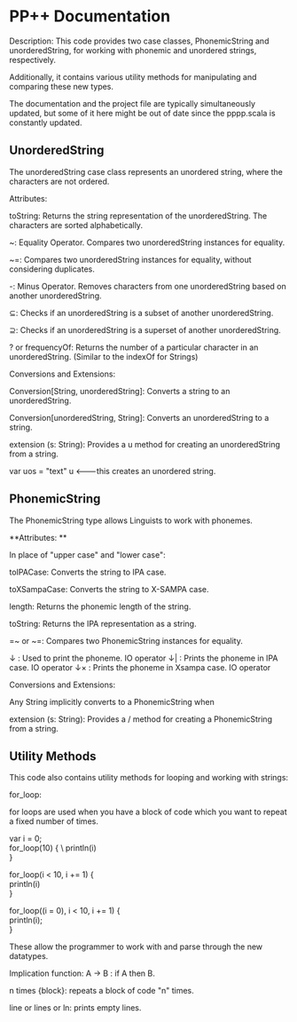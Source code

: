 # PP++ Documentation

Description: This code provides two case classes, PhonemicString and unorderedString, for working with phonemic and unordered strings, respectively. 

Additionally, it contains various utility methods for manipulating and comparing these new types.

The documentation and the project file are typically simultaneously updated, but some of it here might be out of date since the pppp.scala is constantly updated.  

## UnorderedString

The unorderedString case class represents an unordered string, where the characters are not ordered. 

Attributes:

toString: Returns the string representation of the unorderedString. The characters are sorted alphabetically.

~: Equality Operator. Compares two unorderedString instances for equality.

~=: Compares two unorderedString instances for equality, without considering duplicates.

-: Minus Operator. Removes characters from one unorderedString based on another unorderedString.

⊆: Checks if an unorderedString is a subset of another unorderedString.

⊇: Checks if an unorderedString is a superset of another unorderedString.

? or frequencyOf: Returns the number of a particular character in an unorderedString. (Similar to the indexOf for Strings)

Conversions and Extensions:

Conversion[String, unorderedString]: Converts a string to an unorderedString.

Conversion[unorderedString, String]: Converts an unorderedString to a string.

extension (s: String): Provides a u method for creating an unorderedString from a string.

var uos = "text" u   <---this creates an unordered string.

## PhonemicString

The PhonemicString type allows Linguists to work with phonemes.

**Attributes: **

In place of "upper case" and "lower case":

toIPACase: Converts the string to IPA case.

toXSampaCase: Converts the string to X-SAMPA case.

length: Returns the phonemic length of the string.

toString: Returns the IPA representation as a string.

=~ or ~=: Compares two PhonemicString instances for equality. 

↓  : Used to print the phoneme. IO operator
↓| : Prints the phoneme in IPA case. IO operator
↓× : Prints the phoneme in Xsampa case. IO operator

Conversions and Extensions:

Any String implicitly converts to a PhonemicString when 

extension (s: String): Provides a / method for creating a PhonemicString from a string.


## Utility Methods

This code also contains utility methods for looping and working with strings:

for_loop:

for loops are used when you have a block of code which you want to repeat a fixed number of times.

var i = 0;\
for_loop(10) { \ 
  println(i)\
}

for_loop(i < 10, i += 1) {\
  println(i)\
}

for_loop((i = 0), i < 10, i += 1) {\
  println(i);\
}

These allow the programmer to work with and parse through the new datatypes.

Implication function: 
A -> B : if A then B. 

n times {block}: 
repeats a block of code "n" times.

line or lines or ln: prints empty lines.

